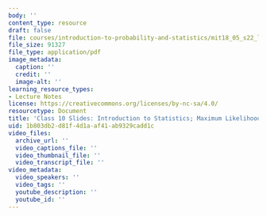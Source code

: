 ```yaml
---
body: ''
content_type: resource
draft: false
file: courses/introduction-to-probability-and-statistics/mit18_05_s22_lec10.pdf
file_size: 91327
file_type: application/pdf
image_metadata:
  caption: ''
  credit: ''
  image-alt: ''
learning_resource_types:
- Lecture Notes
license: https://creativecommons.org/licenses/by-nc-sa/4.0/
resourcetype: Document
title: 'Class 10 Slides: Introduction to Statistics; Maximum Likelihood Estimates'
uid: 1b803db2-d81f-4d1a-af41-ab9329cadd1c
video_files:
  archive_url: ''
  video_captions_file: ''
  video_thumbnail_file: ''
  video_transcript_file: ''
video_metadata:
  video_speakers: ''
  video_tags: ''
  youtube_description: ''
  youtube_id: ''
---
```

